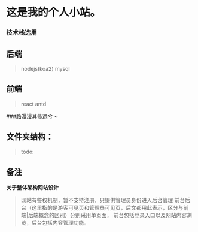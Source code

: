 # 这是我的个人小站。

### 技术栈选用
## 后端
> nodejs(koa2)
> mysql

## 前端
> react
> antd

###路漫漫其修远兮 ~ 

## 文件夹结构：
> todo: 

## 备注
__关于整体架构网站设计__
> 网站有鉴权机制，暂不支持注册，只提供管理员身份进入后台管理
> 前台后台（这里指的是游客可见页和管理员可见页，后文都用此表示，区分与前端|后端概念的区别）分别采用单页面，
  前台包括登录入口以及网站内容浏览，后台包括内容管理功能。



